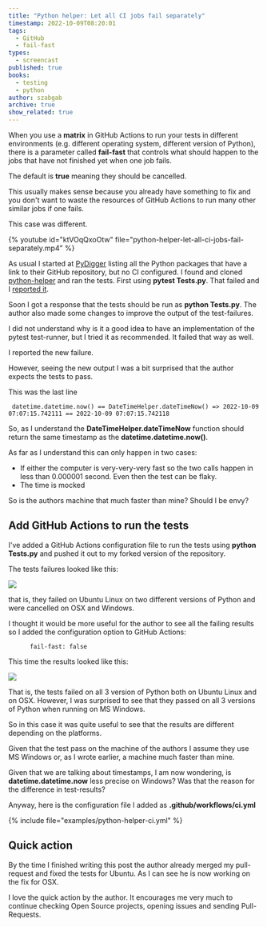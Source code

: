 ```yaml
---
title: "Python helper: Let all CI jobs fail separately"
timestamp: 2022-10-09T08:20:01
tags:
  - GitHub
  - fail-fast
types:
  - screencast
published: true
books:
  - testing
  - python
author: szabgab
archive: true
show_related: true
---
```



When you use a <b>matrix</b> in GitHub Actions to run your tests in different environments
(e.g. different operating system, different version of Python), there is a parameter called <b>fail-fast</b>
that controls what should happen to the jobs that have not finished yet when one job fails.

The default is <b>true</b> meaning they should be cancelled.

This usually makes sense because you already have something to fix and you don't want to waste the resources of GitHub Actions
to run many other similar jobs if one fails.

This case was different.


{% youtube id="ktVOqQxoOtw" file="python-helper-let-all-ci-jobs-fail-separately.mp4" %}

As usual I started at [PyDigger](https://pydigger.com/search/has-github-no-ci) listing all the Python packages that have a link to their
GitHub repository, but no CI configured.
I found and cloned [python-helper](https://github.com/SamuelJansen/python-helper) and ran the tests. First using <b>pytest Tests.py</b>.
That failed and I [reported it](https://github.com/SamuelJansen/python-helper/issues/1).

Soon I got a response that the tests should be run as <b>python Tests.py</b>. The author also made some changes to improve the output of the test-failures.

I did not understand why is it a good idea to have an implementation of the pytest test-runner, but I tried it as recommended. It failed that way as well.

I reported the new failure.

However, seeing the new output I was a bit surprised that the author expects the tests to pass.

This was the last line

```
 datetime.datetime.now() == DateTimeHelper.dateTimeNow() => 2022-10-09 07:07:15.742111 == 2022-10-09 07:07:15.742118
```

So, as I understand the <b>DateTimeHelper.dateTimeNow</b> function should return the same timestamp as the <b>datetime.datetime.now()</b>.

As far as I understand this can only happen in two cases:

* If either the computer is very-very-very fast so the two calls happen in less than 0.000001 second. Even then the test can be flaky.
* The time is mocked

So is the authors machine that much faster than mine? Should I be envy?

## Add GitHub Actions to run the tests

I've added a GitHub Actions configuration file to run the tests using <b>python Tests.py</b> and pushed it out to my forked version of the repository.

The tests failures looked like this:

![](static/img/python-helper-ci-cancelled.png)

that is, they failed on Ubuntu Linux on two different versions of Python and were cancelled on OSX and Windows.

I thought it would be more useful for the author to see all the failing results so I added the configuration option to GitHub Actions:

```
      fail-fast: false
```

This time the results looked like this:

![](static/img/python-helper-ci-failed.png)

That is, the tests failed on all 3 version of Python both on Ubuntu Linux and on OSX.
However, I was surprised to see that they passed on all 3 versions of Python when running on MS Windows.

So in this case it was quite useful to see that the results are different depending on the platforms.

Given that the test pass on the machine of the authors I assume they use MS Windows or, as I wrote earlier, a machine much faster than mine.

Given that we are talking about timestamps, I am now wondering, is <b>datetime.datetime.now</b> less precise on Windows?
Was that the reason for the difference in test-results?

Anyway, here is the configuration file I added as <b>.github/workflows/ci.yml</b>

{% include file="examples/python-helper-ci.yml" %}


## Quick action

By the time I finished writing this post the author already merged my pull-request and fixed the tests for Ubuntu.
As I can see he is now working on the fix for OSX.

I love the quick action by the author. It encourages me very much to continue checking Open Source projects, opening issues and sending Pull-Requests.


